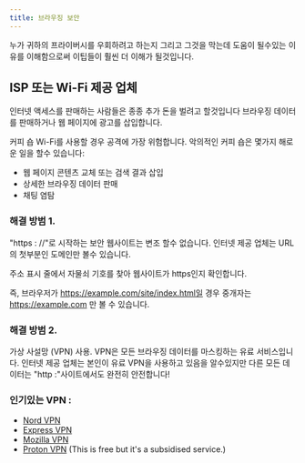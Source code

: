 ```yaml
---
title: 브라우징 보안
---
```


누가 귀하의 프라이버시를 우회하려고 하는지 그리고 그것을 막는데 도움이 될수있는 이유를 이해함으로써 이팁들이 훨씬 더 이해가 될것입니다.

## ISP 또는 Wi-Fi 제공 업체

인터넷 액세스를 판매하는 사람들은 종종 추가 돈을 벌려고 할것입니다
브라우징 데이터를 판매하거나 웹 페이지에 광고를 삽입합니다.

커피 숍 Wi-Fi를 사용할 경우 공격에 가장 위험합니다. 악의적인 커피 숍은 몇가지 해로운 일을 할수 있습니다:

* 웹 페이지 콘텐츠 교체 또는 검색 결과 삽입
* 상세한 브라우징 데이터 판매
* 채팅 염탐

### 해결 방범 1.

"https : //"로 시작하는 보안 웹사이트는 변조 할수 없습니다. 인터넷 제공 업체는 URL의 첫부분인 도메인만 볼수 있습니다.

주소 표시 줄에서 자물쇠 기호를 찾아 웹사이트가 https인지 확인합니다.

즉, 브라우저가 https://example.com/site/index.html일 경우 중개자는 https://example.com 만 볼 수 있습니다.

### 해결 방범 2.

가상 사설망 (VPN) 사용. VPN은 모든 브라우징 데이터를 마스킹하는 유료 서비스입니다. 인터넷 제공 업체는 본인이 유료 VPN을 사용하고 있음을 알수있지만 다른 모든 데이터는 "http :"사이트에서도 완전히 안전합니다!

### 인기있는 VPN :

* [Nord VPN](https://nordvpn.com/)
* [Express VPN](https://www.expressvpn.com/)
* [Mozilla VPN](https://www.mozilla.org/en-US/products/vpn/)
* [Proton VPN](https://protonvpn.com/) (This is free but it's a subsidised service.)
